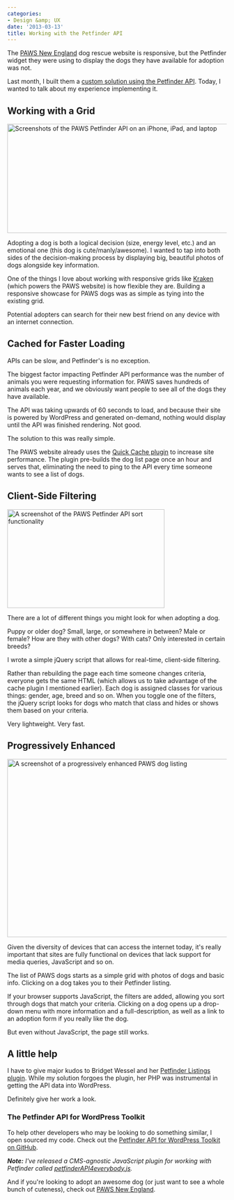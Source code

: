 ```yaml
---
categories:
- Design &amp; UX
date: '2013-03-13'
title: Working with the Petfinder API
---
```


The <a href="http://www.pawsnewengland.com/">PAWS New England</a> dog rescue website is responsive, but the Petfinder widget they were using to display the dogs they have available for adoption was not.

Last month, I built them a <a href="http://www.pawsnewengland.com/our-dogs/">custom solution using the Petfinder API</a>. Today, I wanted to talk about my experience implementing it.
<!--more-->
<h2>Working with a Grid</h2>

<img src="https://gomakethings.com/wp-content/uploads/2013/03/petfinder-api-responsive.jpg" alt="Screenshots of the PAWS Petfinder API on an iPhone, iPad, and laptop" width="640" height="250" class="aligncenter size-full wp-image-4256" />

Adopting a dog is both a logical decision (size, energy level, etc.) and an emotional one (this dog is cute/manly/awesome). I wanted to tap into both sides of the decision-making process by displaying big, beautiful photos of dogs alongside key information.

One of the things I love about working with responsive grids like <a href="http://cferdinandi.github.com/kraken/">Kraken</a> (which powers the PAWS website) is how flexible they are. Building a responsive showcase for PAWS dogs was as simple as tying into the existing grid.

Potential adopters can search for their new best friend on any device with an internet connection.

<h2>Cached for Faster Loading</h2>

APIs can be slow, and Petfinder's is no exception.

The biggest factor impacting Petfinder API performance was the number of animals you were requesting information for. PAWS saves hundreds of animals each year, and we obviously want people to see all of the dogs they have available.

The API was taking upwards of 60 seconds to load, and because their site is powered by WordPress and generated on-demand, nothing would display until the API was finished rendering. Not good.

The solution to this was really simple.

The PAWS website already uses the <a href="http://wordpress.org/extend/plugins/quick-cache/">Quick Cache plugin</a> to increase site performance. The plugin pre-builds the dog list page once an hour and serves that, eliminating the need to ping to the API every time someone wants to see a list of dogs.

<h2>Client-Side Filtering</h2>

<img src="https://gomakethings.com/wp-content/uploads/2013/03/petfinder-api-sort.jpg" alt="A screenshot of the PAWS Petfinder API sort functionality" width="361" height="226" class="aligncenter img-border size-full wp-image-4265" />

There are a lot of different things you might look for when adopting a dog.

Puppy or older dog? Small, large, or somewhere in between? Male or female? How are they with other dogs? With cats? Only interested in certain breeds?

I wrote a simple jQuery script that allows for real-time, client-side filtering.

Rather than rebuilding the page each time someone changes criteria, everyone gets the same HTML (which allows us to take advantage of the cache plugin I mentioned earlier). Each dog is assigned classes for various things: gender, age, breed and so on. When you toggle one of the filters, the jQuery script looks for dogs who match that class and hides or shows them based on your criteria.

Very lightweight. Very fast.

<h2>Progressively Enhanced</h2>

<img src="https://gomakethings.com/wp-content/uploads/2013/03/paws-progressive-enhacement.jpg" alt="A screenshot of a progressively enhanced PAWS dog listing" width="640" height="408" class="aligncenter img-border size-full wp-image-4296" />

Given the diversity of devices that can access the internet today, it's really important that sites are fully functional on devices that lack support for media queries, JavaScript and so on.

The list of PAWS dogs starts as a simple grid with photos of dogs and basic info. Clicking on a dog takes you to their Petfinder listing.

If your browser supports JavaScript, the filters are added, allowing you sort through dogs that match your criteria. Clicking on a dog opens up a drop-down menu with more information and a full-description, as well as a link to an adoption form if you really like the dog.

But even without JavaScript, the page still works.

<h2>A little help</h2>

I have to give major kudos to Bridget Wessel and her <a href="http://wordpress.org/extend/plugins/petfinder-listings/">Petfinder Listings plugin</a>. While my solution forgoes the plugin, her PHP was instrumental in getting the API data into WordPress.

Definitely give her work a look.

<h3>The Petfinder API for WordPress Toolkit</h3>

To help other developers who may be looking to do something similar, I open sourced my code. Check out the <a href="https://github.com/cferdinandi/petfinder-api-for-wordpress">Petfinder API for WordPress Toolkit on GitHub</a>.

***Note:*** *I've released a CMS-agnostic JavaScript plugin for working with Petfinder called [petfinderAPI4everybody.js](https://github.com/cferdinandi/petfinderAPI4everybody).*

And if you're looking to adopt an awesome dog (or just want to see a whole bunch of cuteness), check out <a href="http://www.pawsnewengland.com/our-dogs/">PAWS New England</a>.